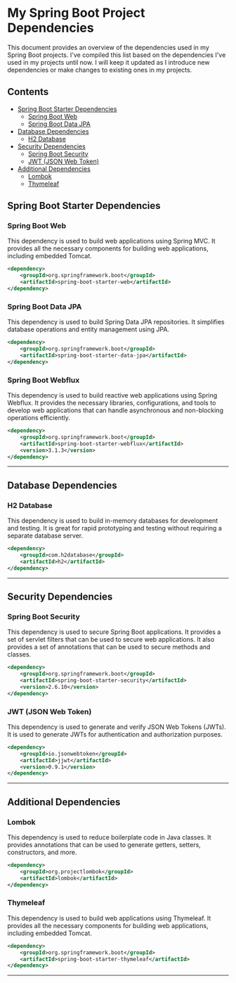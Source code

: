 # My Spring Boot Project Dependencies

This document provides an overview of the dependencies used in my Spring Boot projects. I've compiled this list based on the dependencies I've used in my projects until now. I will keep it updated as I introduce new dependencies or make changes to existing ones in my projects.

## Contents

- [Spring Boot Starter Dependencies](#spring-boot-starter-dependencies)
    - [Spring Boot Web](#spring-boot-web)
    - [Spring Boot Data JPA](#spring-boot-data-jpa)
- [Database Dependencies](#database-dependencies)
    - [H2 Database](#h2-database)
- [Security Dependencies](#security-dependencies)
    - [Spring Boot Security](#spring-boot-security)
    - [JWT (JSON Web Token)](#jwt-json-web-token)
- [Additional Dependencies](#additional-dependencies)
    - [Lombok](#lombok)
    - [Thymeleaf](#thymeleaf)


## Spring Boot Starter Dependencies 

### Spring Boot Web

This dependency is used to build web applications using Spring MVC. It provides all the necessary components for building web applications, including embedded Tomcat.

```xml
<dependency>
    <groupId>org.springframework.boot</groupId>
    <artifactId>spring-boot-starter-web</artifactId>
</dependency>
```

### Spring Boot Data JPA

This dependency is used to build Spring Data JPA repositories. It simplifies database operations and entity management using JPA.

```xml
<dependency>
    <groupId>org.springframework.boot</groupId>
    <artifactId>spring-boot-starter-data-jpa</artifactId>
</dependency>
```

### Spring Boot Webflux

This dependency is used to build reactive web applications using Spring Webflux. It provides the necessary libraries, configurations, and tools to develop web applications that can handle asynchronous and non-blocking operations efficiently.

```xml
<dependency>
    <groupId>org.springframework.boot</groupId>
    <artifactId>spring-boot-starter-webflux</artifactId>
    <version>3.1.3</version>
</dependency>
```

----------------------------------------------

## Database Dependencies

### H2 Database

This dependency is used to build in-memory databases for development and testing. It is great for rapid prototyping and testing without requiring a separate database server.

```xml
<dependency>
    <groupId>com.h2database</groupId>
    <artifactId>h2</artifactId>
</dependency>
```
----------------------------------------------

## Security Dependencies

### Spring Boot Security

This dependency is used to secure Spring Boot applications. It provides a set of servlet filters that can be used to secure web applications. It also provides a set of annotations that can be used to secure methods and classes.

```xml
<dependency>
	<groupId>org.springframework.boot</groupId>
	<artifactId>spring-boot-starter-security</artifactId>
	<version>2.6.10</version>
</dependency>
```

### JWT (JSON Web Token)

This dependency is used to generate and verify JSON Web Tokens (JWTs). It is used to generate JWTs for authentication and authorization purposes.

```xml
<dependency>
	<groupId>io.jsonwebtoken</groupId>
	<artifactId>jjwt</artifactId>
	<version>0.9.1</version>
</dependency>
```

----------------------------------------------

## Additional Dependencies

### Lombok

This dependency is used to reduce boilerplate code in Java classes. It provides annotations that can be used to generate getters, setters, constructors, and more.

```xml
<dependency>
    <groupId>org.projectlombok</groupId>
    <artifactId>lombok</artifactId>
</dependency>
```

### Thymeleaf

This dependency is used to build web applications using Thymeleaf. It provides all the necessary components for building web applications, including embedded Tomcat.

```xml
<dependency>
    <groupId>org.springframework.boot</groupId>
    <artifactId>spring-boot-starter-thymeleaf</artifactId>
</dependency>
```

----------------------------------------------


